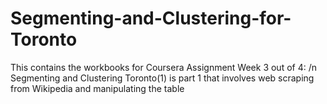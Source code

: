 # Segmenting-and-Clustering-for-Toronto
This contains the workbooks for Coursera Assignment Week 3 out of 4:
/n Segmenting and Clustering Toronto(1) is part 1 that involves web scraping from Wikipedia and manipulating the table
